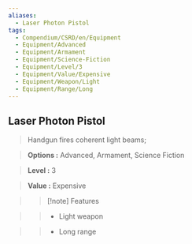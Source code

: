 ```yaml
---
aliases:
  - Laser Photon Pistol
tags:
  - Compendium/CSRD/en/Equipment
  - Equipment/Advanced
  - Equipment/Armament
  - Equipment/Science-Fiction
  - Equipment/Level/3
  - Equipment/Value/Expensive
  - Equipment/Weapon/Light
  - Equipment/Range/Long
---
```

  
    
## Laser Photon Pistol    
    
>Handgun fires coherent light beams;    
> **Options :** Advanced, Armament, Science Fiction    
> **Level :** 3    
> **Value :** Expensive    
>>[!note] Features    
>> - Light weapon    
>> - Long range